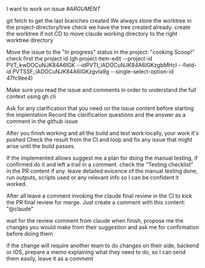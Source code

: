 I want to work on issue #$ARGUMENT$ 

git fetch to get the last branches created
We always store the worktree in the project-directory/tree
check we have the tree created already.
create the worktree if not
CD to move claude working directory to the right worktree directory

Move the issue to the "In progress" status in the project: "cooking Scoop!" check first the project id (gh project item-edit --project-id PVT_kwDOCuNJK84A6lGK --idPVTI_lADOCuNJK84A6lGKzgbMHcI --field-id PVTSSF_lADOCuNJK84A6lGKzgvIa9g --single-select-option-id 47fc9ee4)

Make sure you read the issue and comments in order to understand the full context using gh cli

Ask for any clarification that you need on the issue content before starting the implentation
Record the clarification questions and the answer as a comment in the github issue

After you finish working and all the build and test work locally, your work it's pushed
Check the result from the CI and loop and fix any issue that might arise until the build passes.

If the implemented allows suggest me a plan for doing the manual testing, if confirmed do it and left a trail in a comment. check the "Testing checklist" in the PR content if any. leave detailed evicence of the manual testing done, run outputs, scripts used or any relevant info so I can be confident it worked.

After all leave a comment invoking the claude final review in the CI to kick the PR final review for merge. Just create a comment with this content: "@claude"

wait for the review comment from claude when finish, propose me the changes you would make from their suggestion and ask me for confirmation before doing them

if the change will require another team to do changes on their side, backend or IOS, prepare a memo explaining what they need to do, so I can send them easily, leave it as a comment
